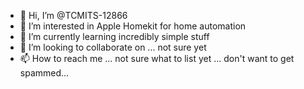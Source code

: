- 👋 Hi, I’m @TCMITS-12866
- 👀 I’m interested in Apple Homekit for home automation
- 🌱 I’m currently learning incredibly simple stuff
- 💞️ I’m looking to collaborate on ... not sure yet
- 📫 How to reach me ... not sure what to list yet ... don't want to get spammed... 

<!---
TCMITS-12866/TCMITS-12866 is a ✨ special ✨ repository because its `README.md` (this file) appears on your GitHub profile.
You can click the Preview link to take a look at your changes.
--->
